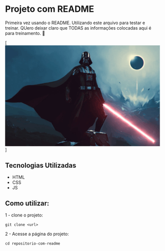 # Projeto com README
Primeira vez usando o README. Utilizando este arquivo para testar e treinar. QUero deixar claro que TODAS as informações colocadas aqui é para treinamento. 🚀

[<img src="./animacao-sw.gif" alt="treinando como colocar gif no projeto">]

## Tecnologias Utilizadas
- HTML
- CSS
- JS

## Como utilizar:

1 - clone o projeto:
```
git clone <url>
```
2 - Acesse a página do projeto:
```
cd repositorio-com-readme
```